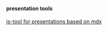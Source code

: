 
#### presentation tools

[js-tool for presentations based on mdx](https://github.com/jxnblk/mdx-deck)